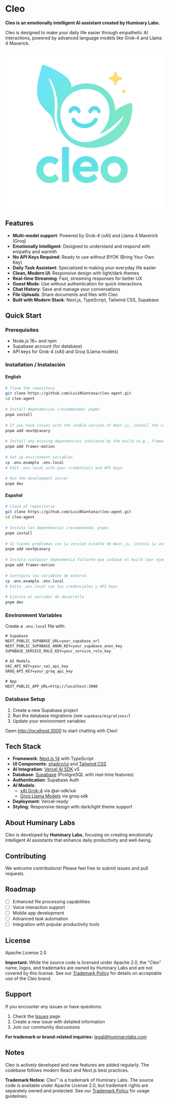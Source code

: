# Cleo

**Cleo is an emotionally intelligent AI assistant created by Huminary Labs.**

Cleo is designed to make your daily life easier through empathetic AI interactions, powered by advanced language models like Grok-4 and Llama 4 Maverick.

![cleo cover](./public/logocleo.png)

## Features

- **Multi-model support**: Powered by Grok-4 (xAI) and Llama 4 Maverick (Groq)
- **Emotionally Intelligent**: Designed to understand and respond with empathy and warmth
- **No API Keys Required**: Ready to use without BYOK (Bring Your Own Key)
- **Daily Task Assistant**: Specialized in making your everyday life easier
- **Clean, Modern UI**: Responsive design with light/dark themes
- **Real-time Streaming**: Fast, streaming responses for better UX
- **Guest Mode**: Use without authentication for quick interactions
- **Chat History**: Save and manage your conversations
- **File Uploads**: Share documents and files with Cleo
- **Built with Modern Stack**: Next.js, TypeScript, Tailwind CSS, Supabase

## Quick Start

### Prerequisites

- Node.js 18+ and npm
- Supabase account (for database)
- API keys for Grok-4 (xAI) and Groq (Llama models)

### Installation / Instalación

#### English
```bash
# Clone the repository
git clone https://github.com/LuisNSantana/cleo-agent.git
cd cleo-agent

# Install dependencies (recommended: pnpm)
pnpm install

# If you have issues with the stable version of Next.js, install the canary version:
pnpm add next@canary

# Install any missing dependencies indicated by the build (e.g., framer-motion):
pnpm add framer-motion

# Set up environment variables
cp .env.example .env.local
# Edit .env.local with your credentials and API keys

# Run the development server
pnpm dev
```

#### Español
```bash
# Clona el repositorio
git clone https://github.com/LuisNSantana/cleo-agent.git
cd cleo-agent

# Instala las dependencias (recomendado: pnpm)
pnpm install

# Si tienes problemas con la versión estable de Next.js, instala la versión canary:
pnpm add next@canary

# Instala cualquier dependencia faltante que indique el build (por ejemplo, framer-motion):
pnpm add framer-motion

# Configura las variables de entorno
cp .env.example .env.local
# Edita .env.local con tus credenciales y API keys

# Ejecuta el servidor de desarrollo
pnpm dev
```

### Environment Variables

Create a `.env.local` file with:

```env
# Supabase
NEXT_PUBLIC_SUPABASE_URL=your_supabase_url
NEXT_PUBLIC_SUPABASE_ANON_KEY=your_supabase_anon_key
SUPABASE_SERVICE_ROLE_KEY=your_service_role_key

# AI Models
XAI_API_KEY=your_xai_api_key
GROQ_API_KEY=your_groq_api_key

# App
NEXT_PUBLIC_APP_URL=http://localhost:3000
```

### Database Setup

1. Create a new Supabase project
2. Run the database migrations (see `supabase/migrations/`)
3. Update your environment variables

Open [http://localhost:3000](http://localhost:3000) to start chatting with Cleo!

## Tech Stack

- **Framework**: [Next.js 14](https://nextjs.org/) with TypeScript
- **UI Components**: [shadcn/ui](https://ui.shadcn.com) and [Tailwind CSS](https://tailwindcss.com/)
- **AI Integration**: [Vercel AI SDK](https://sdk.vercel.ai/) v5
- **Database**: [Supabase](https://supabase.com) (PostgreSQL with real-time features)
- **Authentication**: Supabase Auth
- **AI Models**: 
  - [xAI Grok-4](https://x.ai/) via @ai-sdk/xai
  - [Groq Llama Models](https://groq.com/) via groq-sdk
- **Deployment**: Vercel-ready
- **Styling**: Responsive design with dark/light theme support

## About Huminary Labs

Cleo is developed by **Huminary Labs**, focusing on creating emotionally intelligent AI assistants that enhance daily productivity and well-being.

## Contributing

We welcome contributions! Please feel free to submit issues and pull requests.

## Roadmap

- [ ] Enhanced file processing capabilities
- [ ] Voice interaction support
- [ ] Mobile app development
- [ ] Advanced task automation
- [ ] Integration with popular productivity tools

## License

Apache License 2.0

**Important:** While the source code is licensed under Apache 2.0, the "Cleo" name, logos, and trademarks are owned by Huminary Labs and are not covered by this license. See our [Trademark Policy](./TRADEMARK_POLICY.md) for details on acceptable use of the Cleo brand.

## Support

If you encounter any issues or have questions:

1. Check the [Issues](https://github.com/LuisNSantana/cleo-agent/issues) page
2. Create a new issue with detailed information
3. Join our community discussions

**For trademark or brand-related inquiries:** legal@huminarylabs.com

## Notes

Cleo is actively developed and new features are added regularly. The codebase follows modern React and Next.js best practices.

**Trademark Notice:** Cleo™ is a trademark of Huminary Labs. The source code is available under Apache License 2.0, but trademark rights are separately owned and protected. See our [Trademark Policy](./TRADEMARK_POLICY.md) for usage guidelines.
